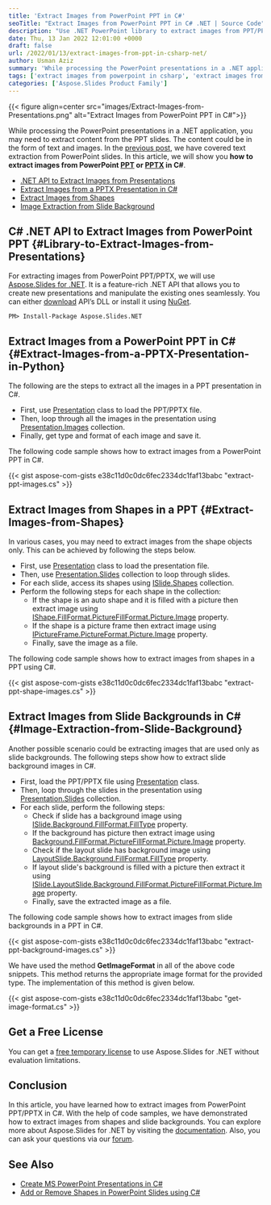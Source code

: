 ```yaml
---
title: 'Extract Images from PowerPoint PPT in C#'
seoTitle: "Extract Images from PowerPoint PPT in C# .NET | Source Code"
description: "Use .NET PowerPoint library to extract images from PPT/PPTX presentations in C#. Extract images from shapes or slide backgrounds."
date: Thu, 13 Jan 2022 12:01:00 +0000
draft: false
url: /2022/01/13/extract-images-from-ppt-in-csharp-net/
author: Usman Aziz
summary: 'While processing the PowerPoint presentations in a .NET application, you may need to extract content from the PPT slides. The content could be in the form of text and images. In the [previous post][1], we have covered text extraction from PowerPoint slides. In this article, we will show you **how to extract images from PowerPoint [PPT][2] or [PPTX][3] in C#**.'
tags: ['extract images from powerpoint in csharp', 'extract images from ppt backgrounds in csharp', 'extract images from ppt in csharp', 'extract images from pptx in csharp']
categories: ['Aspose.Slides Product Family']
---
```




{{< figure align=center src="images/Extract-Images-from-Presentations.png" alt="Extract Images from PowerPoint PPT in C#">}}


While processing the PowerPoint presentations in a .NET application, you may need to extract content from the PPT slides. The content could be in the form of text and images. In the [previous post][4], we have covered text extraction from PowerPoint slides. In this article, we will show you **how to extract images from PowerPoint [PPT][5] or [PPTX][6] in C#**.

*   [.NET API to Extract Images from Presentations][7]
*   [Extract Images from a PPTX Presentation in C#][8]
*   [Extract Images from Shapes][9]
*   [Image Extraction from Slide Background][10]

## C# .NET API to Extract Images from PowerPoint PPT {#Library-to-Extract-Images-from-Presentations}

For extracting images from PowerPoint PPT/PPTX, we will use [Aspose.Slides for .NET][11]. It is a feature-rich .NET API that allows you to create new presentations and manipulate the existing ones seamlessly. You can either [download][12] API’s DLL or install it using [NuGet][13].

```
PM> Install-Package Aspose.Slides.NET
```

## Extract Images from a PowerPoint PPT in C# {#Extract-Images-from-a-PPTX-Presentation-in-Python}

The following are the steps to extract all the images in a PPT presentation in C#.

*   First, use [Presentation][14] class to load the PPT/PPTX file.
*   Then, loop through all the images in the presentation using [Presentation.Images][15] collection.
*   Finally, get type and format of each image and save it.

The following code sample shows how to extract images from a PowerPoint PPT in C#.

{{< gist aspose-com-gists e38c11d0c0dc6fec2334dc1faf13babc "extract-ppt-images.cs" >}}

## Extract Images from Shapes in a PPT {#Extract-Images-from-Shapes}

In various cases, you may need to extract images from the shape objects only. This can be achieved by following the steps below.

*   First, use [Presentation][16] class to load the presentation file.
*   Then, use [Presentation.Slides][17] collection to loop through slides.
*   For each slide, access its shapes using [ISlide.Shapes][18] collection.
*   Perform the following steps for each shape in the collection:
    *   If the shape is an auto shape and it is filled with a picture then extract image using [IShape.FillFormat.PictureFillFormat.Picture.Image][19] property.
    *   If the shape is a picture frame then extract image using [IPictureFrame.PictureFormat.Picture.Image][20] property.
    *   Finally, save the image as a file.

The following code sample shows how to extract images from shapes in a PPT using C#.

{{< gist aspose-com-gists e38c11d0c0dc6fec2334dc1faf13babc "extract-ppt-shape-images.cs" >}}

## Extract Images from Slide Backgrounds in C# {#Image-Extraction-from-Slide-Background}

Another possible scenario could be extracting images that are used only as slide backgrounds. The following steps show how to extract slide background images in C#.

*   First, load the PPT/PPTX file using [Presentation][21] class.
*   Then, loop through the slides in the presentation using [Presentation.Slides][22] collection.
*   For each slide, perform the following steps:
    *   Check if slide has a background image using [ISlide.Background.FillFormat.FillType][23] property.
    *   If the background has picture then extract image using [Background.FillFormat.PictureFillFormat.Picture.Image][24] property.
    *   Check if the layout slide has background image using [LayoutSlide.Background.FillFormat.FillType][25] property.
    *   If layout slide's background is filled with a picture then extract it using [ISlide.LayoutSlide.Background.FillFormat.PictureFillFormat.Picture.Image][26] property.
    *   Finally, save the extracted image as a file.

The following code sample shows how to extract images from slide backgrounds in a PPT in C#.

{{< gist aspose-com-gists e38c11d0c0dc6fec2334dc1faf13babc "extract-ppt-background-images.cs" >}}

We have used the method **GetImageFormat** in all of the above code snippets. This method returns the appropriate image format for the provided type. The implementation of this method is given below.

{{< gist aspose-com-gists e38c11d0c0dc6fec2334dc1faf13babc "get-image-format.cs" >}}

## Get a Free License

You can get a [free temporary license][27] to use Aspose.Slides for .NET without evaluation limitations.

## Conclusion

In this article, you have learned how to extract images from PowerPoint PPT/PPTX in C#. With the help of code samples, we have demonstrated how to extract images from shapes and slide backgrounds. You can explore more about Aspose.Slides for .NET by visiting the [documentation][28]. Also, you can ask your questions via our [forum][29].

## See Also

*   [Create MS PowerPoint Presentations in C#][30]
*   [Add or Remove Shapes in PowerPoint Slides using C#][31]




[1]: https://blog.aspose.com/2021/03/06/extract-text-from-powerpoint-pptx-using-csharp/
[2]: https://docs.fileformat.com/presentation/ppt
[3]: https://docs.fileformat.com/presentation/pptx
[4]: https://blog.aspose.com/2021/03/06/extract-text-from-powerpoint-pptx-using-csharp/
[5]: https://docs.fileformat.com/presentation/ppt
[6]: https://docs.fileformat.com/presentation/pptx
[7]: #Library-to-Extract-Images-from-Presentations
[8]: #Extract-Images-from-a-PPTX-Presentation-in-Python
[9]: #Extract-Images-from-Shapes
[10]: #Image-Extraction-from-Slide-Background
[11]: https://products.aspose.com/slides/net
[12]: https://downloads.aspose.com/slides/net
[13]: https://www.nuget.org/packages/Aspose.Slides.Net
[14]: https://apireference.aspose.com/net/slides/aspose.slides/presentation
[15]: https://apireference.aspose.com/slides/net/aspose.slides/presentation/properties/images
[16]: https://apireference.aspose.com/net/slides/aspose.slides/presentation
[17]: https://apireference.aspose.com/slides/net/aspose.slides/presentation/properties/slides
[18]: https://apireference.aspose.com/slides/net/aspose.slides/ibaseslide/properties/shapes
[19]: https://apireference.aspose.com/slides/net/aspose.slides/islidespicture/properties/image
[20]: https://apireference.aspose.com/slides/net/aspose.slides/islidespicture/properties/image
[21]: https://apireference.aspose.com/net/slides/aspose.slides/presentation
[22]: https://apireference.aspose.com/slides/net/aspose.slides/presentation/properties/slides
[23]: https://apireference.aspose.com/slides/net/aspose.slides/ifillformat/properties/filltype
[24]: https://apireference.aspose.com/slides/net/aspose.slides/islidespicture/properties/image
[25]: https://apireference.aspose.com/slides/net/aspose.slides/ifillformat/properties/filltype
[26]: https://apireference.aspose.com/slides/net/aspose.slides/islidespicture/properties/image
[27]: https://purchase.aspose.com/temporary-license
[28]: https://docs.aspose.com/slides/net
[29]: https://forum.aspose.com/
[30]: https://blog.aspose.com/2020/12/04/create-powerpoint-presentations-in-csharp/
[31]: https://blog.aspose.com/2020/12/24/add-shapes-to-powerpoint-slides-in-csharp/




